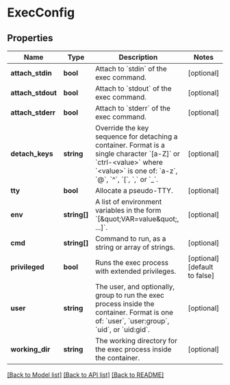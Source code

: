 # ExecConfig

## Properties
Name | Type | Description | Notes
------------ | ------------- | ------------- | -------------
**attach_stdin** | **bool** | Attach to &#x60;stdin&#x60; of the exec command. | [optional] 
**attach_stdout** | **bool** | Attach to &#x60;stdout&#x60; of the exec command. | [optional] 
**attach_stderr** | **bool** | Attach to &#x60;stderr&#x60; of the exec command. | [optional] 
**detach_keys** | **string** | Override the key sequence for detaching a container. Format is a single character &#x60;[a-Z]&#x60; or &#x60;ctrl-&lt;value&gt;&#x60; where &#x60;&lt;value&gt;&#x60; is one of: &#x60;a-z&#x60;, &#x60;@&#x60;, &#x60;^&#x60;, &#x60;[&#x60;, &#x60;,&#x60; or &#x60;_&#x60;. | [optional] 
**tty** | **bool** | Allocate a pseudo-TTY. | [optional] 
**env** | **string[]** | A list of environment variables in the form &#x60;[\&quot;VAR&#x3D;value\&quot;, ...]&#x60;. | [optional] 
**cmd** | **string[]** | Command to run, as a string or array of strings. | [optional] 
**privileged** | **bool** | Runs the exec process with extended privileges. | [optional] [default to false]
**user** | **string** | The user, and optionally, group to run the exec process inside the container. Format is one of: &#x60;user&#x60;, &#x60;user:group&#x60;, &#x60;uid&#x60;, or &#x60;uid:gid&#x60;. | [optional] 
**working_dir** | **string** | The working directory for the exec process inside the container. | [optional] 

[[Back to Model list]](../../README.md#documentation-for-models) [[Back to API list]](../../README.md#documentation-for-api-endpoints) [[Back to README]](../../README.md)

